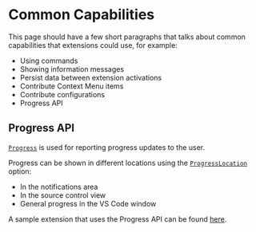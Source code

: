 ---
---

# Common Capabilities

This page should have a few short paragraphs that talks about common capabilities that extensions could use, for example:

- Using commands
- Showing information messages
- Persist data between extension activations
- Contribute Context Menu items
- Contribute configurations
- Progress API

## Progress API

[`Progress`](/api/references/vscode-api#Progress) is used for reporting progress updates to the user.

Progress can be shown in different locations using the [`ProgressLocation`](/api/references/vscode-api#ProgressLocation) option:

- In the notifications area
- In the source control view
- General progress in the VS Code window

A sample extension that uses the Progress API can be found [here](https://github.com/Microsoft/vscode-extension-samples/tree/master/progress-sample).
